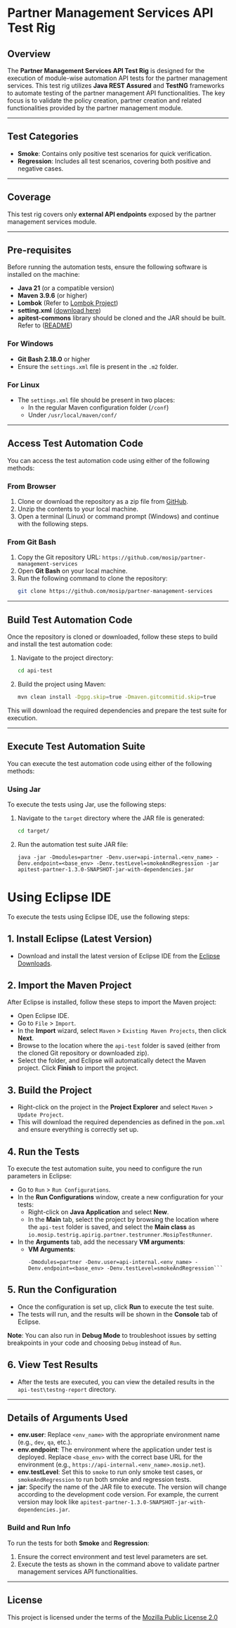 # Partner Management Services API Test Rig

## Overview

The **Partner Management Services API Test Rig** is designed for the execution of module-wise automation API tests for the partner management services. This test rig utilizes **Java REST Assured** and **TestNG** frameworks to automate testing of the partner management API functionalities. The key focus is to validate the policy creation, partner creation and related functionalities provided by the partner management module.

---

## Test Categories

- **Smoke**: Contains only positive test scenarios for quick verification.
- **Regression**: Includes all test scenarios, covering both positive and negative cases.

---

## Coverage

This test rig covers only **external API endpoints** exposed by the partner management services module.

---

## Pre-requisites

Before running the automation tests, ensure the following software is installed on the machine:

- **Java 21** (or a compatible version)
- **Maven 3.9.6** (or higher)
- **Lombok** (Refer to [Lombok Project](https://projectlombok.org/))
- **setting.xml** ([download here](https://github.com/mosip/mosip-functional-tests/blob/master/settings.xml))
- **apitest-commons** library should be cloned and the JAR should be built. Refer to ([README](https://github.com/mosip/mosip-functional-tests/blob/release-1.3.0/apitest-commons/README.md))

### For Windows

- **Git Bash 2.18.0** or higher
- Ensure the `settings.xml` file is present in the `.m2` folder.

### For Linux

- The `settings.xml` file should be present in two places:
  - In the regular Maven configuration folder (`/conf`)
  - Under `/usr/local/maven/conf/`

---

## Access Test Automation Code

You can access the test automation code using either of the following methods:

### From Browser

1. Clone or download the repository as a zip file from [GitHub](https://github.com/mosip/partner-management-services).
2. Unzip the contents to your local machine.
3. Open a terminal (Linux) or command prompt (Windows) and continue with the following steps.

### From Git Bash

1. Copy the Git repository URL: `https://github.com/mosip/partner-management-services`
2. Open **Git Bash** on your local machine.
3. Run the following command to clone the repository:
   ```sh
   git clone https://github.com/mosip/partner-management-services
   ```

---

## Build Test Automation Code

Once the repository is cloned or downloaded, follow these steps to build and install the test automation code:

1. Navigate to the project directory:
   ```sh
   cd api-test
   ```

2. Build the project using Maven:
   ```sh
   mvn clean install -Dgpg.skip=true -Dmaven.gitcommitid.skip=true
   ```

This will download the required dependencies and prepare the test suite for execution.

---

## Execute Test Automation Suite

You can execute the test automation code using either of the following methods:

### Using Jar

To execute the tests using Jar, use the following steps:

1. Navigate to the `target` directory where the JAR file is generated:
   ```sh
   cd target/
   ```

2. Run the automation test suite JAR file:
   ```
   java -jar -Dmodules=partner -Denv.user=api-internal.<env_name> -Denv.endpoint=<base_env> -Denv.testLevel=smokeAndRegression -jar apitest-partner-1.3.0-SNAPSHOT-jar-with-dependencies.jar
   ```

# Using Eclipse IDE

To execute the tests using Eclipse IDE, use the following steps:

## 1. **Install Eclipse (Latest Version)**
   - Download and install the latest version of Eclipse IDE from the [Eclipse Downloads](https://www.eclipse.org/downloads/).

## 2. **Import the Maven Project**

   After Eclipse is installed, follow these steps to import the Maven project:

   - Open Eclipse IDE.
   - Go to `File` > `Import`.
   - In the **Import** wizard, select `Maven` > `Existing Maven Projects`, then click **Next**.
   - Browse to the location where the `api-test` folder is saved (either from the cloned Git repository or downloaded zip).
   - Select the folder, and Eclipse will automatically detect the Maven project. Click **Finish** to import the project.

## 3. **Build the Project**

   - Right-click on the project in the **Project Explorer** and select `Maven` > `Update Project`.
   - This will download the required dependencies as defined in the `pom.xml` and ensure everything is correctly set up.

## 4. **Run the Tests**

   To execute the test automation suite, you need to configure the run parameters in Eclipse:

   - Go to `Run` > `Run Configurations`.
   - In the **Run Configurations** window, create a new configuration for your tests:
     - Right-click on **Java Application** and select **New**.
     - In the **Main** tab, select the project by browsing the location where the `api-test` folder is saved, and select the **Main class** as `io.mosip.testrig.apirig.partner.testrunner.MosipTestRunner`.
   - In the **Arguments** tab, add the necessary **VM arguments**:
     - **VM Arguments**:
       ```
       -Dmodules=partner -Denv.user=api-internal.<env_name> -Denv.endpoint=<base_env> -Denv.testLevel=smokeAndRegression```

## 5. **Run the Configuration**

   - Once the configuration is set up, click **Run** to execute the test suite.
   - The tests will run, and the results will be shown in the **Console** tab of Eclipse.

   **Note**: You can also run in **Debug Mode** to troubleshoot issues by setting breakpoints in your code and choosing `Debug` instead of `Run`.

## 6. **View Test Results**

   - After the tests are executed, you can view the detailed results in the `api-test\testng-report` directory.

---
   
## Details of Arguments Used

- **env.user**: Replace `<env_name>` with the appropriate environment name (e.g., `dev`, `qa`, etc.).
- **env.endpoint**: The environment where the application under test is deployed. Replace `<base_env>` with the correct base URL for the environment (e.g., `https://api-internal.<env_name>.mosip.net`).
- **env.testLevel**: Set this to `smoke` to run only smoke test cases, or `smokeAndRegression` to run both smoke and regression tests.
- **jar**: Specify the name of the JAR file to execute. The version will change according to the development code version. For example, the current version may look like `apitest-partner-1.3.0-SNAPSHOT-jar-with-dependencies.jar`.

### Build and Run Info

To run the tests for both **Smoke** and **Regression**:

1. Ensure the correct environment and test level parameters are set.
2. Execute the tests as shown in the command above to validate partner management services API functionalities.

---

## License

This project is licensed under the terms of the [Mozilla Public License 2.0](https://github.com/mosip/mosip-platform/blob/master/LICENSE)